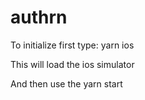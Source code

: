 # authrn

To initialize first type:
yarn ios

This will load the ios simulator

And then use the
yarn start
